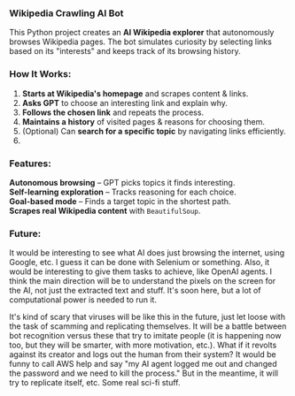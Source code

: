 ### **Wikipedia Crawling AI Bot** 

This Python project creates an **AI Wikipedia explorer** that autonomously browses Wikipedia pages. The bot simulates curiosity by selecting links based on its "interests" and keeps track of its browsing history.  

### **How It Works:**  
1. **Starts at Wikipedia's homepage** and scrapes content & links.  
2. **Asks GPT** to choose an interesting link and explain why.  
3. **Follows the chosen link** and repeats the process.  
4. **Maintains a history** of visited pages & reasons for choosing them.  
5. (Optional) Can **search for a specific topic** by navigating links efficiently.
6. 
### **Features:**  
**Autonomous browsing** – GPT picks topics it finds interesting.  
**Self-learning exploration** – Tracks reasoning for each choice.  
**Goal-based mode** – Finds a target topic in the shortest path.  
**Scrapes real Wikipedia content** with `BeautifulSoup`.  

### **Future:** 
It would be interesting to see what AI does just browsing the internet, using Google, etc. I guess it can be done with Selenium or something. Also, it would be interesting to give them tasks to achieve, like OpenAI agents. I think the main direction will be to understand the pixels on the screen for the AI, not just the extracted text and stuff. It's soon here, but a lot of computational power is needed to run it.


It's kind of scary that viruses will be like this in the future, just let loose with the task of scamming and replicating themselves. It will be a battle between bot recognition versus these that try to imitate people (it is happening now too, but they will be smarter, with more motivation, etc.). What if it revolts against its creator and logs out the human from their system? It would be funny to call AWS help and say "my AI agent logged me out and changed the password and we need to kill the process." But in the meantime, it will try to replicate itself, etc. Some real sci-fi stuff.
